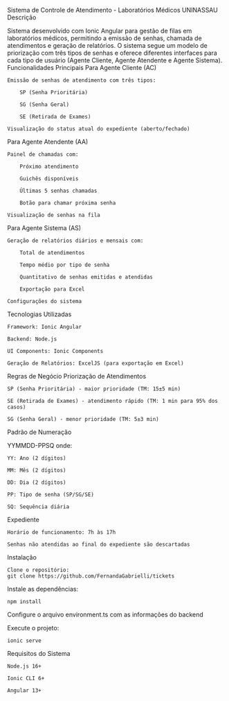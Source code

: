 Sistema de Controle de Atendimento - Laboratórios Médicos UNINASSAU
Descrição

Sistema desenvolvido com Ionic Angular para gestão de filas em laboratórios médicos, permitindo a emissão de senhas, chamada de atendimentos e geração de relatórios. O sistema segue um modelo de priorização com três tipos de senhas e oferece diferentes interfaces para cada tipo de usuário (Agente Cliente, Agente Atendente e Agente Sistema).
Funcionalidades Principais
Para Agente Cliente (AC)

    Emissão de senhas de atendimento com três tipos:

        SP (Senha Prioritária)

        SG (Senha Geral)

        SE (Retirada de Exames)

    Visualização do status atual do expediente (aberto/fechado)

Para Agente Atendente (AA)

    Painel de chamadas com:

        Próximo atendimento

        Guichês disponíveis

        Últimas 5 senhas chamadas

        Botão para chamar próxima senha

    Visualização de senhas na fila

Para Agente Sistema (AS)

    Geração de relatórios diários e mensais com:

        Total de atendimentos

        Tempo médio por tipo de senha

        Quantitativo de senhas emitidas e atendidas

        Exportação para Excel

    Configurações do sistema

Tecnologias Utilizadas

    Framework: Ionic Angular

    Backend: Node.js

    UI Components: Ionic Components

    Geração de Relatórios: ExcelJS (para exportação em Excel)

Regras de Negócio
Priorização de Atendimentos

    SP (Senha Prioritária) - maior prioridade (TM: 15±5 min)

    SE (Retirada de Exames) - atendimento rápido (TM: 1 min para 95% dos casos)

    SG (Senha Geral) - menor prioridade (TM: 5±3 min)

Padrão de Numeração

YYMMDD-PPSQ onde:

    YY: Ano (2 dígitos)

    MM: Mês (2 dígitos)

    DD: Dia (2 dígitos)

    PP: Tipo de senha (SP/SG/SE)

    SQ: Sequência diária

Expediente

    Horário de funcionamento: 7h às 17h

    Senhas não atendidas ao final do expediente são descartadas

Instalação

    Clone o repositório:
    git clone https://github.com/FernandaGabrielli/tickets

Instale as dependências:

    npm install
    
Configure o arquivo environment.ts com as informações do backend

Execute o projeto:

    ionic serve
    
Requisitos do Sistema

    Node.js 16+

    Ionic CLI 6+

    Angular 13+
